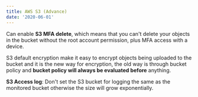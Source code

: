 ```yaml
---
title: AWS S3 (Advance)
date: '2020-06-01'
---
```


Can enable **S3 MFA delete**, which means that you can't delete your objects in the bucket without the root account permission, plus MFA access with a device.

S3 default encryption make it easy to encrypt objects being uploaded to the bucket and it is the new way for encryption, the old way is through bucket policy and **bucket policy will always be evaluated before** anything.

**S3 Access log**: Don't set the S3 bucket for logging the same as the monitored bucket otherwise the size will grow exponentially.
